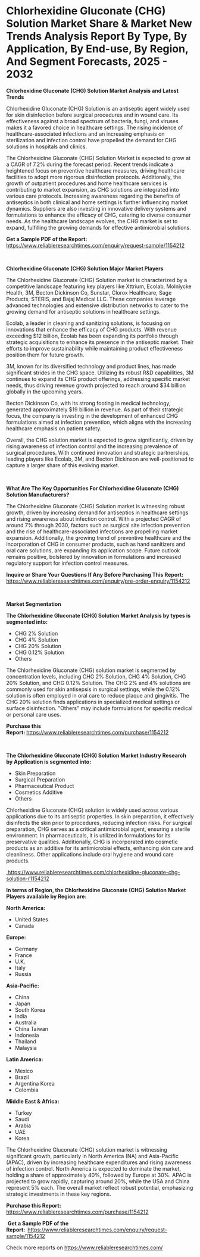 <p><h1>Chlorhexidine Gluconate (CHG) Solution Market Share & Market New Trends Analysis Report By Type, By Application, By End-use, By Region, And Segment Forecasts, 2025 - 2032</h1></p><p><strong>Chlorhexidine Gluconate (CHG) Solution Market Analysis and Latest Trends</strong></p>
<p><p>Chlorhexidine Gluconate (CHG) Solution is an antiseptic agent widely used for skin disinfection before surgical procedures and in wound care. Its effectiveness against a broad spectrum of bacteria, fungi, and viruses makes it a favored choice in healthcare settings. The rising incidence of healthcare-associated infections and an increasing emphasis on sterilization and infection control have propelled the demand for CHG solutions in hospitals and clinics.</p><p>The Chlorhexidine Gluconate (CHG) Solution Market is expected to grow at a CAGR of 7.2% during the forecast period. Recent trends indicate a heightened focus on preventive healthcare measures, driving healthcare facilities to adopt more rigorous disinfection protocols. Additionally, the growth of outpatient procedures and home healthcare services is contributing to market expansion, as CHG solutions are integrated into various care protocols. Increasing awareness regarding the benefits of antiseptics in both clinical and home settings is further influencing market dynamics. Suppliers are also investing in innovative delivery systems and formulations to enhance the efficacy of CHG, catering to diverse consumer needs. As the healthcare landscape evolves, the CHG market is set to expand, fulfilling the growing demands for effective antimicrobial solutions.</p></p>
<p><strong>Get a Sample PDF of the Report:&nbsp;</strong> <a href="https://www.reliableresearchtimes.com/enquiry/request-sample/1154212?utm_campaign=2210&utm_medium=2&utm_source=Github&utm_content=ia&utm_term=09032025&utm_id=chlorhexidine-gluconate-chg-solution">https://www.reliableresearchtimes.com/enquiry/request-sample/1154212</a></p>
<p>&nbsp;</p>
<p><strong>Chlorhexidine Gluconate (CHG) Solution Major Market Players</strong></p>
<p><p>The Chlorhexidine Gluconate (CHG) Solution market is characterized by a competitive landscape featuring key players like Xttrium, Ecolab, Molnlycke Health, 3M, Becton Dickinson Co, Sunstar, Clorox Healthcare, Sage Products, STERIS, and Bajaj Medical LLC. These companies leverage advanced technologies and extensive distribution networks to cater to the growing demand for antiseptic solutions in healthcare settings.</p><p>Ecolab, a leader in cleaning and sanitizing solutions, is focusing on innovations that enhance the efficacy of CHG products. With revenue exceeding $12 billion, Ecolab has been expanding its portfolio through strategic acquisitions to enhance its presence in the antiseptic market. Their efforts to improve sustainability while maintaining product effectiveness position them for future growth.</p><p>3M, known for its diversified technology and product lines, has made significant strides in the CHG space. Utilizing its robust R&D capabilities, 3M continues to expand its CHG product offerings, addressing specific market needs, thus driving revenue growth projected to reach around $34 billion globally in the upcoming years.</p><p>Becton Dickinson Co, with its strong footing in medical technology, generated approximately $19 billion in revenue. As part of their strategic focus, the company is investing in the development of enhanced CHG formulations aimed at infection prevention, which aligns with the increasing healthcare emphasis on patient safety.</p><p>Overall, the CHG solution market is expected to grow significantly, driven by rising awareness of infection control and the increasing prevalence of surgical procedures. With continued innovation and strategic partnerships, leading players like Ecolab, 3M, and Becton Dickinson are well-positioned to capture a larger share of this evolving market.</p></p>
<p>&nbsp;</p>
<p><strong>What Are The Key Opportunities For Chlorhexidine Gluconate (CHG) Solution Manufacturers?</strong></p>
<p><p>The Chlorhexidine Gluconate (CHG) Solution market is witnessing robust growth, driven by increasing demand for antiseptics in healthcare settings and rising awareness about infection control. With a projected CAGR of around 7% through 2030, factors such as surgical site infection prevention and the rise of healthcare-associated infections are propelling market expansion. Additionally, the growing trend of preventive healthcare and the incorporation of CHG in consumer products, such as hand sanitizers and oral care solutions, are expanding its application scope. Future outlook remains positive, bolstered by innovation in formulations and increased regulatory support for infection control measures.</p></p>
<p><strong>Inquire or Share Your Questions If Any Before Purchasing This Report:</strong> <a href="https://www.reliableresearchtimes.com/enquiry/pre-order-enquiry/1154212?utm_campaign=2210&utm_medium=2&utm_source=Github&utm_content=ia&utm_term=09032025&utm_id=chlorhexidine-gluconate-chg-solution">https://www.reliableresearchtimes.com/enquiry/pre-order-enquiry/1154212</a></p>
<p>&nbsp;</p>
<p><strong>Market Segmentation</strong></p>
<p><strong>The Chlorhexidine Gluconate (CHG) Solution Market Analysis by types is segmented into:</strong></p>
<p><ul><li>CHG 2% Solution</li><li>CHG 4% Solution</li><li>CHG 20% Solution</li><li>CHG 0.12% Solution</li><li>Others</li></ul></p>
<p><p>The Chlorhexidine Gluconate (CHG) solution market is segmented by concentration levels, including CHG 2% Solution, CHG 4% Solution, CHG 20% Solution, and CHG 0.12% Solution. The CHG 2% and 4% solutions are commonly used for skin antisepsis in surgical settings, while the 0.12% solution is often employed in oral care to reduce plaque and gingivitis. The CHG 20% solution finds applications in specialized medical settings or surface disinfection. "Others" may include formulations for specific medical or personal care uses.</p></p>
<p><strong>Purchase this Report:&nbsp;</strong><a href="https://www.reliableresearchtimes.com/purchase/1154212?utm_campaign=2210&utm_medium=2&utm_source=Github&utm_content=ia&utm_term=09032025&utm_id=chlorhexidine-gluconate-chg-solution">https://www.reliableresearchtimes.com/purchase/1154212</a></p>
<p>&nbsp;</p>
<p><strong>The Chlorhexidine Gluconate (CHG) Solution Market Industry Research by Application is segmented into:</strong></p>
<p><ul><li>Skin Preparation</li><li>Surgical Preparation</li><li>Pharmaceutical Product</li><li>Cosmetics Additive</li><li>Others</li></ul></p>
<p><p>Chlorhexidine Gluconate (CHG) solution is widely used across various applications due to its antiseptic properties. In skin preparation, it effectively disinfects the skin prior to procedures, reducing infection risks. For surgical preparation, CHG serves as a critical antimicrobial agent, ensuring a sterile environment. In pharmaceuticals, it is utilized in formulations for its preservative qualities. Additionally, CHG is incorporated into cosmetic products as an additive for its antimicrobial effects, enhancing skin care and cleanliness. Other applications include oral hygiene and wound care products.</p></p>
<p><a href="https://www.reliableresearchtimes.com/chlorhexidine-gluconate-chg-solution-r1154212?utm_campaign=2210&utm_medium=2&utm_source=Github&utm_content=ia&utm_term=09032025&utm_id=chlorhexidine-gluconate-chg-solution">&nbsp;https://www.reliableresearchtimes.com/chlorhexidine-gluconate-chg-solution-r1154212</a></p>
<p><strong>In terms of Region, the Chlorhexidine Gluconate (CHG) Solution Market Players available by Region are:</strong></p>
<p>
    <p> <strong> North America: </strong>
        <ul>
            <li>United States</li>
            <li>Canada</li>
        </ul>
        </p> 
    <p> <strong> Europe: </strong>
        <ul>
            <li>Germany</li>
            <li>France</li>
            <li>U.K.</li>
            <li>Italy</li>
            <li>Russia</li>
        </ul>
        </p> 
    <p> <strong> Asia-Pacific: </strong>
        <ul>
            <li>China</li>
            <li>Japan</li>
            <li>South Korea</li>
            <li>India</li>
            <li>Australia</li>
            <li>China Taiwan</li>
            <li>Indonesia</li>
            <li>Thailand</li>
            <li>Malaysia</li>
        </ul>
        </p> 
    <p> <strong> Latin America: </strong>
        <ul>
            <li>Mexico</li>
            <li>Brazil</li>
            <li>Argentina Korea</li>
            <li>Colombia</li>
        </ul>
        </p> 
    <p> <strong> Middle East & Africa: </strong>
        <ul>
            <li>Turkey</li>
            <li>Saudi</li>
            <li>Arabia</li>
            <li>UAE</li>
            <li>Korea</li>
        </ul>
    </p>
    </p>
<p><p>The Chlorhexidine Gluconate (CHG) solution market is witnessing significant growth, particularly in North America (NA) and Asia-Pacific (APAC), driven by increasing healthcare expenditures and rising awareness of infection control. North America is expected to dominate the market, holding a share of approximately 40%, followed by Europe at 30%. APAC is projected to grow rapidly, capturing around 20%, while the USA and China represent 5% each. The overall market reflect robust potential, emphasizing strategic investments in these key regions.</p></p>
<p><strong>Purchase this Report: </strong><a href="https://www.reliableresearchtimes.com/purchase/1154212?utm_campaign=2210&utm_medium=2&utm_source=Github&utm_content=ia&utm_term=09032025&utm_id=chlorhexidine-gluconate-chg-solution">https://www.reliableresearchtimes.com/purchase/1154212</a></p>
<p>&nbsp;<strong>Get a Sample PDF of the Report:&nbsp;&nbsp;</strong><a href="https://www.reliableresearchtimes.com/enquiry/request-sample/1154212?utm_campaign=2210&utm_medium=2&utm_source=Github&utm_content=ia&utm_term=09032025&utm_id=chlorhexidine-gluconate-chg-solution">https://www.reliableresearchtimes.com/enquiry/request-sample/1154212</a></p>
<p><strong></strong></p>
<p>Check more reports on <a href="https://www.reliableresearchtimes.com/?utm_campaign=2210&utm_medium=2&utm_source=Github&utm_content=ia&utm_term=09032025&utm_id=chlorhexidine-gluconate-chg-solution">https://www.reliableresearchtimes.com/</a></p>